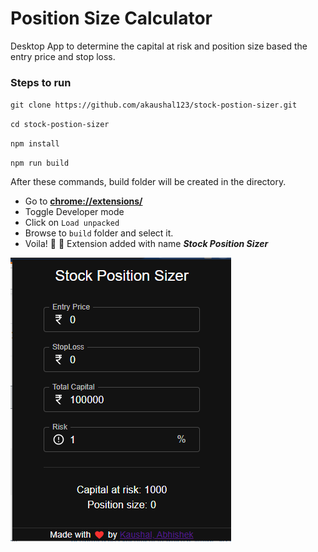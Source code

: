 # Position Size Calculator

Desktop App to determine the capital at risk and position size based the entry price and stop loss.

### Steps to run

`git clone https://github.com/akaushal123/stock-postion-sizer.git`

`cd stock-postion-sizer`

`npm install`

`npm run build`

After these commands, build folder will be created in the directory.

- Go to [**chrome://extensions/**](chrome://extensions)
- Toggle Developer mode
- Click on `Load unpacked`
- Browse to `build` folder and select it.
- Voila! :tada: :confetti_ball: Extension added with name _**Stock Position Sizer**_

![img.png](img.png)